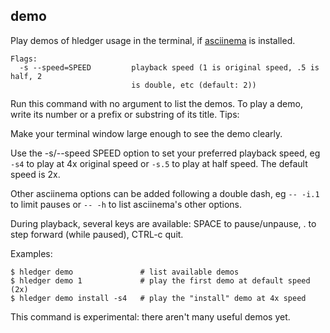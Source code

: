 ## demo

Play demos of hledger usage in the terminal, if [asciinema](https://asciinema.org) is installed.

```flags
Flags:
  -s --speed=SPEED         playback speed (1 is original speed, .5 is half, 2
                           is double, etc (default: 2))
```

Run this command with no argument to list the demos.
To play a demo, write its number or a prefix or substring of its title.
Tips:

Make your terminal window large enough to see the demo clearly.

Use the -s/--speed SPEED option to set your preferred playback speed,
eg `-s4` to play at 4x original speed or `-s.5` to play at half speed.
The default speed is 2x.

Other asciinema options can be added following a double dash,
eg `-- -i.1` to limit pauses or `-- -h` to list asciinema's other options.

During playback, several keys are available:
SPACE to pause/unpause, . to step forward (while paused),
CTRL-c  quit.

Examples:
```cli
$ hledger demo               # list available demos
$ hledger demo 1             # play the first demo at default speed (2x)
$ hledger demo install -s4   # play the "install" demo at 4x speed
```

This command is experimental: there aren't many useful demos yet.
